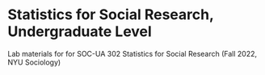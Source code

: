 # Statistics for Social Research, Undergraduate Level
Lab materials for for SOC-UA 302 Statistics for Social Research (Fall 2022, NYU Sociology)
